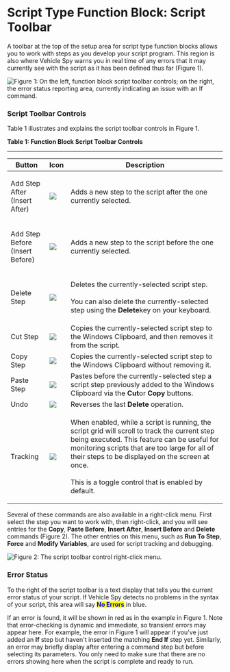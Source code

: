 # Script Type Function Block: Script Toolbar

A toolbar at the top of the setup area for script type function blocks allows you to work with steps as you develop your script program. This region is also where Vehicle Spy warns you in real time of any errors that it may currently see with the script as it has been defined thus far (Figure 1).

![Figure 1: On the left, function block script toolbar controls; on the right, the error status reporting area, currently indicating an issue with an If command.](../../../../.gitbook/assets/script\_toolbar.gif)

### Script Toolbar Controls

Table 1 illustrates and explains the script toolbar controls in Figure 1.

**Table 1: Function Block Script Toolbar Controls**

****

| Button                                    | Icon                                                                                          | Description                                                                                                                                                                                                                                                                                                          |
| ----------------------------------------- | --------------------------------------------------------------------------------------------- | -------------------------------------------------------------------------------------------------------------------------------------------------------------------------------------------------------------------------------------------------------------------------------------------------------------------- |
| <p>Add Step After<br>(Insert After)</p>   | ![](https://cdn.intrepidcs.net/support/VehicleSpy/assets/script\_toolbar\_insert\_after.gif)  | Adds a new step to the script after the one currently selected.                                                                                                                                                                                                                                                      |
| <p>Add Step Before<br>(Insert Before)</p> | ![](https://cdn.intrepidcs.net/support/VehicleSpy/assets/script\_toolbar\_insert\_before.gif) | Adds a new step to the script before the one currently selected.                                                                                                                                                                                                                                                     |
| Delete Step                               | ![](https://cdn.intrepidcs.net/support/VehicleSpy/assets/script\_toolbar\_delete.gif)         | <p>Deletes the currently-selected script step.<br><br>You can also delete the currently-selected step using the <strong>Delete</strong>key on your keyboard.</p>                                                                                                                                                     |
| Cut Step                                  | ![](https://cdn.intrepidcs.net/support/VehicleSpy/assets/script\_toolbar\_cut.gif)            | Copies the currently-selected script step to the Windows Clipboard, and then removes it from the script.                                                                                                                                                                                                             |
| Copy Step                                 | ![](https://cdn.intrepidcs.net/support/VehicleSpy/assets/script\_toolbar\_copy.gif)           | Copies the currently-selected script step to the Windows Clipboard without removing it.                                                                                                                                                                                                                              |
| Paste Step                                | ![](https://cdn.intrepidcs.net/support/VehicleSpy/assets/script\_toolbar\_paste.gif)          | Pastes before the currently-selected step a script step previously added to the Windows Clipboard via the **Cut**or **Copy** buttons.                                                                                                                                                                                |
| Undo                                      | ![](https://cdn.intrepidcs.net/support/VehicleSpy/assets/script\_toolbar\_undo.gif)           | Reverses the last **Delete** operation.                                                                                                                                                                                                                                                                              |
| Tracking                                  | ![](https://cdn.intrepidcs.net/support/VehicleSpy/assets/script\_toolbar\_tracking.gif)       | <p>When enabled, while a script is running, the script grid will scroll to track the current step being executed. This feature can be useful for monitoring scripts that are too large for all of their steps to be displayed on the screen at once.<br><br>This is a toggle control that is enabled by default.</p> |



Several of these commands are also available in a right-click menu. First select the step you want to work with, then right-click, and you will see entries for the **Copy**, **Paste Before**, **Insert After**, **Insert Before** and **Delete** commands (Figure 2). The other entries on this menu, such as **Run To Step**, **Force** and **Modify Variables**, are used for script tracking and debugging.



![Figure 2: The script toolbar control right-click menu.](../../../../.gitbook/assets/script\_context\_menu.gif)

### Error Status

To the right of the script toolbar is a text display that tells you the current error status of your script. If Vehicle Spy detects no problems in the syntax of your script, this area will say <mark style="color:blue;">**No Errors**</mark> in blue.

If an error is found, it will be shown in red as in the example in Figure 1. Note that error-checking is dynamic and immediate, so transient errors may appear here. For example, the error in Figure 1 will appear if you've just added an **If** step but haven't inserted the matching **End If** step yet. Similarly, an error may briefly display after entering a command step but before selecting its parameters. You only need to make sure that there are no errors showing here when the script is complete and ready to run.
